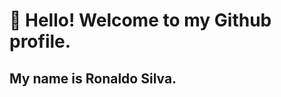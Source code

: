 # 👋  Hello! Welcome to my Github profile.
## My name is Ronaldo Silva.
<!--
**ronaldosilva19/ronaldosilva19** is a ✨ _special_ ✨ repository because its `README.md` (this file) appears on your GitHub profile.

Here are some ideas to get you started:
 
- 🌱 I’m currently learning ... Competitive Programming with C++, Linux - LPI.
- ⚡ Fun fact: ...
-->
